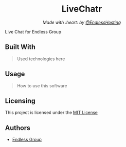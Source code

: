 <h1 align="center">LiveChatr</h1>
<p align="center"><i>Made with :heart: by <a href="https://github.com/EndlessHosting">@EndlessHosting</a></i></p>

Live Chat for Endless Group

## Built With
> Used technologies here

## Usage
> How to use this software

## Licensing

This project is licensed under the [MIT License](https://choosealicense.com/licenses/mit/)

## Authors

* [Endless Group](https://github.com/EndlessHosting)
